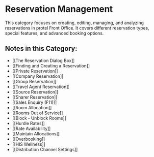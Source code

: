 # Reservation Management

This category focuses on creating, editing, managing, and analyzing reservations in protel Front Office. It covers different reservation types, special features, and advanced booking options.

## Notes in this Category:

* [[The Reservation Dialog Box]]
* [[Finding and Creating a Reservation]]
* [[Private Reservation]]
* [[Company Reservation]]
* [[Group Reservation]]
* [[Travel Agent Reservation]]
* [[Source Reservation]]
* [[Sharer Reservation]]
* [[Sales Enquiry (F11)]]
* [[Room Allocation]]
* [[Rooms Out of Service]]
* [[Block - Unblock Rooms]]
* [[Hurdle Rates]]
* [[Rate Availability]]
* [[Maintain Allocations]]
* [[Overbooking]]
* [[HIS Wellness]]
* [[Distribution Channel Settings]]